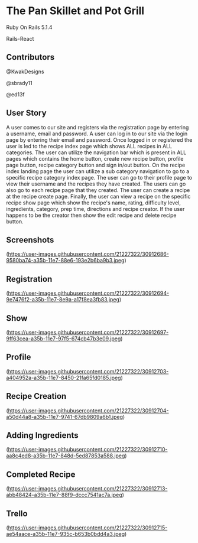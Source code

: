 # The Pan Skillet and Pot Grill

Ruby On Rails 5.1.4

Rails-React

## Contributors
@KwakDesigns

@sbrady11 

@ed13f

## User Story

A user comes to our site and registers via the registration page by entering a username, email and password.
A user can log in to our site via the login page by entering their email and password. Once logged in or registered the user is led to the recipe index page which shows ALL recipes in ALL categories. The user can utilize the navigation bar which is present in ALL pages which contains the home button, create new recipe button, profile page button, recipe category button and sign in/out button. On the recipe index landing page the user can utilize a sub category navigation to go to a specific recipe category index page. The user can go to their profile page to view their username and the recipes they have created. The users can go also go to each recipe page that they created. The user can create a recipe at the recipe create page.
Finally, the user can view a recipe on the specific recipe show page which show the recipe's name, rating, difficulty level, ingredients, category, prep time, directions and recipe creator. If the user happens to be the creator then show the edit recipe and delete recipe button.

## Screenshots

(https://user-images.githubusercontent.com/21227322/30912686-9580ba74-a35b-11e7-88e6-193e2b6ba9b3.jpeg)

## Registration
(https://user-images.githubusercontent.com/21227322/30912694-9e7476f2-a35b-11e7-8e9a-a17f8ea3fb83.jpeg)

## Show
(https://user-images.githubusercontent.com/21227322/30912697-9ff63cea-a35b-11e7-97f5-674cb47b3e09.jpeg)

## Profile
(https://user-images.githubusercontent.com/21227322/30912703-a404952a-a35b-11e7-8450-21fa65fd0185.jpeg)

## Recipe Creation
(https://user-images.githubusercontent.com/21227322/30912704-a50d44a8-a35b-11e7-9741-67db9809a6b1.jpeg)

## Adding Ingredients
(https://user-images.githubusercontent.com/21227322/30912710-aa8c4ed8-a35b-11e7-848d-5ed87853a588.jpeg)

## Completed Recipe
(https://user-images.githubusercontent.com/21227322/30912713-abb48424-a35b-11e7-88f9-dccc7541ac7a.jpeg)

## Trello
(https://user-images.githubusercontent.com/21227322/30912715-ae54aace-a35b-11e7-935c-b653b0bdd4a3.jpeg)
